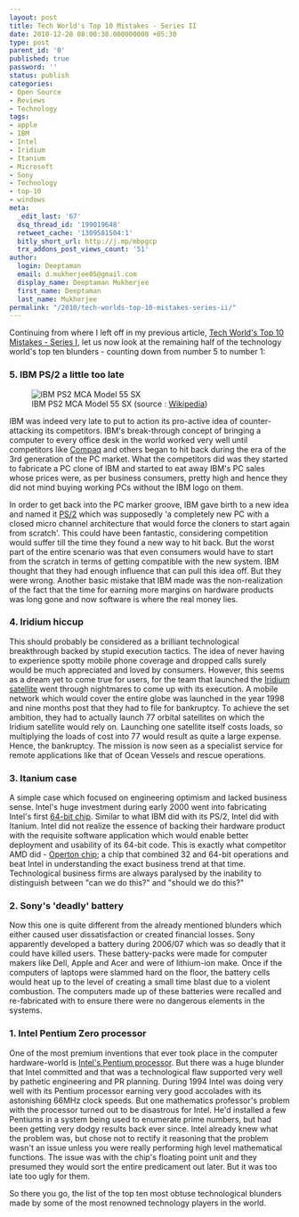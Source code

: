 ```yaml
---
layout: post
title: Tech World's Top 10 Mistakes - Series II
date: 2010-12-28 08:00:38.000000000 +05:30
type: post
parent_id: '0'
published: true
password: ''
status: publish
categories:
- Open Source
- Reviews
- Technology
tags:
- apple
- IBM
- Intel
- Iridium
- Itanium
- Microsoft
- Sony
- Technology
- top-10
- windows
meta:
  _edit_last: '67'
  dsq_thread_id: '199019648'
  retweet_cache: '1309581504:1'
  bitly_short_url: http://j.mp/mbpgcp
  trx_addons_post_views_count: '51'
author:
  login: Deeptaman
  email: d.mukherjee05@gmail.com
  display_name: Deeptaman Mukherjee
  first_name: Deeptaman
  last_name: Mukherjee
permalink: "/2010/tech-worlds-top-10-mistakes-series-ii/"
---
```

<p>Continuing from where I left off in my previous article, <a href="http://brajeshwar.wpengine.com/2010/tech-worlds-top-10-mistakes-series-i/">Tech World's Top 10 Mistakes - Series I</a>, let us now look at the remaining half of the technology world's top ten blunders - counting down from number 5 to number 1:</p>
<h3>5. IBM PS/2 a little too late</h3>
<figure><img src="{{ site.baseurl }}/assets/2010/12/ibm-ps2-mca-model-55-sx.jpg" alt="IBM PS2 MCA Model 55 SX" /><br />
<figcaption>IBM PS2 MCA Model 55 SX (source : <a href="http://en.wikipedia.org/wiki/IBM_Personal_System/2">Wikipedia</a>)</figcaption>
</figure>
<p>IBM was indeed very late to put to action its pro-active idea of counter-attacking its competitors. IBM's break-through concept of bringing a computer to every office desk in the world worked very well until competitors like <a href="http://www.compaq.com/country/index.html">Compaq</a> and others began to hit back during the era of the 3rd generation of the PC market. What the competitors did was they started to fabricate a PC clone of IBM and started to eat away IBM's PC sales whose prices were, as per business consumers, pretty high and hence they did not mind buying working PCs without the IBM logo on them. </p>
<p>In order to get back into the PC marker groove, IBM gave birth to a new idea and named it <a href="http://en.wikipedia.org/wiki/IBM_Personal_System/2">PS/2</a> which was supposedly 'a completely new PC with a closed micro channel architecture that would force the cloners to start again from scratch'. This could have been fantastic, considering competition would suffer till the time they found a new way to hit back. But the worst part of the entire scenario was that even consumers would have to start from the scratch in terms of getting compatible with the new system. IBM thought that they had enough influence that can pull this idea off. But they were wrong. Another basic mistake that IBM made was the non-realization of the fact that the time for earning more margins on hardware products was long gone and now software is where the real money lies. </p>
<h3>4. Iridium hiccup</h3>
<p>This should probably be considered as a brilliant technological breakthrough backed by stupid execution tactics. The idea of never having to experience spotty mobile phone coverage and dropped calls surely would be much appreciated and loved by consumers. However, this seems as a dream yet to come true for users, for the team that launched the <a href="http://www.iridium.com/">Iridium satellite</a> went through nightmares to come up with its execution. A mobile network which would cover the entire globe was launched in the year 1998 and nine months post that they had to file for bankruptcy. To achieve the set ambition, they had to actually launch 77 orbital satellites on which the Iridium satellite would rely on. Launching one satellite itself costs loads, so multiplying the loads of cost into 77 would result as quite a large expense. Hence, the bankruptcy. The mission is now seen as a specialist service for remote applications like that of Ocean Vessels and rescue operations.</p>
<h3>3. Itanium case</h3>
<p>A simple case which focused on engineering optimism and lacked business sense. Intel's huge investment during early 2000 went into fabricating Intel's first <a href="http://en.wikipedia.org/wiki/Itanium">64-bit chip</a>. Similar to what IBM did with its PS/2, Intel did with Itanium. Intel did not realize the essence of backing their hardware product with the requisite software application which would enable better deployment and usability of its 64-bit code. This is exactly what competitor AMD did - <a href="http://en.wikipedia.org/wiki/Opteron">Operton chip</a>; a chip that combined 32 and 64-bit operations and beat Intel in understanding the exact business trend at that time. Technological business firms are always paralysed by the inability to distinguish between "can we do this?" and "should we do this?"</p>
<h3>2. Sony's 'deadly' battery</h3>
<p>Now this one is quite different from the already mentioned blunders which either caused user dissatisfaction or created financial losses. Sony apparently developed a battery during 2006/07 which was so deadly that it could have killed users. These battery-packs were made for computer makers like Dell, Apple and Acer and were of lithium-ion make. Once if the computers of laptops were slammed hard on the floor, the battery cells would heat up to the level of creating a small time blast due to a violent combustion. The computers made up of these batteries were recalled and re-fabricated with to ensure there were no dangerous elements in the systems.</p>
<h3>1. Intel Pentium Zero processor</h3>
<p>One of the most premium inventions that ever took place in the computer hardware-world is <a href="http://en.wikipedia.org/wiki/Pentium">Intel's Pentium processor</a>. But there was a huge blunder that Intel committed and that was a technological flaw supported very well by pathetic engineering and PR planning. During 1994 Intel was doing very well with its Pentium processor earning very good accolades with its astonishing 66MHz clock speeds. But one mathematics professor's problem with the processor turned out to be disastrous for Intel. He'd installed a few Pentiums in a system being used to enumerate prime numbers, but had been getting very dodgy results back ever since. Intel already knew what the problem was, but chose not to rectify it reasoning that the problem wasn't an issue unless you were really performing high level mathematical functions. The issue was with the chip's floating point unit and they presumed they would sort the entire predicament out later. But it was too late too ugly for them.</p>
<p>So there you go, the list of the top ten most obtuse technological blunders made by some of the most renowned technology players in the world.</p>
